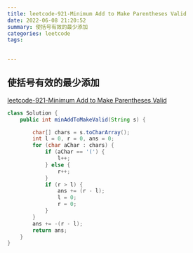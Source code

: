 ```yaml
---
title: leetcode-921-Minimum Add to Make Parentheses Valid
date: 2022-06-08 21:20:52
summary: 使括号有效的最少添加
categories: leetcode
tags:
 

---
```

## 使括号有效的最少添加
[leetcode-921-Minimum Add to Make Parentheses Valid](https://leetcode.cn/problems/minimum-add-to-make-parentheses-valid/)


```java
class Solution {
    public int minAddToMakeValid(String s) {

        char[] chars = s.toCharArray();
        int l = 0, r = 0, ans = 0;
        for (char aChar : chars) {
            if (aChar == '(') {
                l++;
            } else {
                r++;
            }
            if (r > l) {
                ans += (r - l);
                l = 0;
                r = 0;
            }
        }
        ans += -(r - l);
        return ans;
    }
}
```
